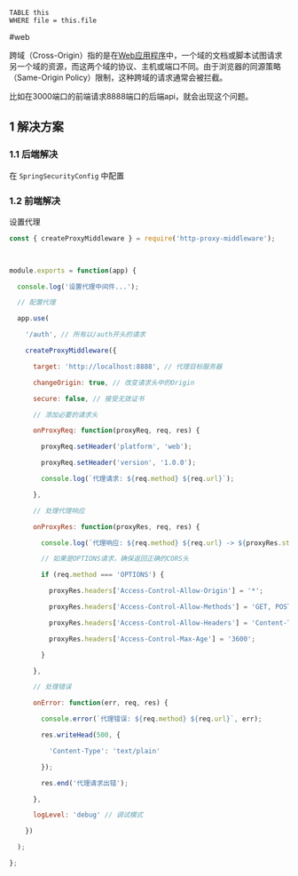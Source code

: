 ```dataview
TABLE this
WHERE file = this.file
```
#web

跨域（Cross-Origin）指的是在[Web应用程序](https://so.csdn.net/so/search?q=Web%E5%BA%94%E7%94%A8%E7%A8%8B%E5%BA%8F&spm=1001.2101.3001.7020)中，一个域的文档或脚本试图请求另一个域的资源，而这两个域的协议、主机或端口不同。由于浏览器的同源策略（Same-Origin Policy）限制，这种跨域的请求通常会被拦截。

比如在3000端口的前端请求8888端口的后端api，就会出现这个问题。

## 1 解决方案

### 1.1 后端解决

在 `SpringSecurityConfig` 中配置

### 1.2 前端解决

设置代理

```js
const { createProxyMiddleware } = require('http-proxy-middleware');

  

module.exports = function(app) {

  console.log('设置代理中间件...');

  // 配置代理

  app.use(

    '/auth', // 所有以/auth开头的请求

    createProxyMiddleware({

      target: 'http://localhost:8888', // 代理目标服务器

      changeOrigin: true, // 改变请求头中的Origin

      secure: false, // 接受无效证书

      // 添加必要的请求头

      onProxyReq: function(proxyReq, req, res) {

        proxyReq.setHeader('platform', 'web');

        proxyReq.setHeader('version', '1.0.0');

        console.log(`代理请求: ${req.method} ${req.url}`);

      },

      // 处理代理响应

      onProxyRes: function(proxyRes, req, res) {

        console.log(`代理响应: ${req.method} ${req.url} -> ${proxyRes.statusCode}`);

        // 如果是OPTIONS请求，确保返回正确的CORS头

        if (req.method === 'OPTIONS') {

          proxyRes.headers['Access-Control-Allow-Origin'] = '*';

          proxyRes.headers['Access-Control-Allow-Methods'] = 'GET, POST, PUT, DELETE, OPTIONS';

          proxyRes.headers['Access-Control-Allow-Headers'] = 'Content-Type, Authorization, platform, version';

          proxyRes.headers['Access-Control-Max-Age'] = '3600';

        }

      },

      // 处理错误

      onError: function(err, req, res) {

        console.error(`代理错误: ${req.method} ${req.url}`, err);

        res.writeHead(500, {

          'Content-Type': 'text/plain'

        });

        res.end('代理请求出错');

      },

      logLevel: 'debug' // 调试模式

    })

  );

};
```